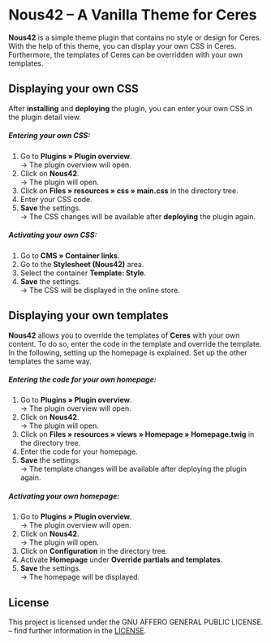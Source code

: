 # Nous42 – A Vanilla Theme for Ceres

**Nous42** is a simple theme plugin that contains no style or design for Ceres. With the help of this theme, you can display your own CSS in Ceres. Furthermore, the templates of Ceres can be overridden with your own templates.

## Displaying your own CSS

After **installing** and **deploying** the plugin, you can enter your own CSS in the plugin detail view.

##### Entering your own CSS:

1. Go to **Plugins » Plugin overview**.<br /> → The plugin overview will open.
2. Click on **Nous42**.<br /> → The plugin will open.
3. Click on **Files » resources » css » main.css** in the directory tree.
4. Enter your CSS code.  
7. **Save** the settings.<br /> → The CSS changes will be available after **deploying** the plugin again.

##### Activating your own CSS:

1. Go to **CMS » Container links**.
2. Go to the **Stylesheet (Nous42)** area.
3. Select the container **Template: Style**.
4. **Save** the settings.<br /> → The CSS will be displayed in the online store.

## Displaying your own templates

**Nous42** allows you to override the templates of **Ceres** with your own content. To do so, enter the code in the template and override the template. In the following, setting up the homepage is explained. Set up the other templates the same way.

##### Entering the code for your own homepage:

1. Go to **Plugins » Plugin overview**.<br /> → The plugin overview will open.
2. Click on **Nous42**.<br /> → The plugin will open.
3. Click on **Files » resources » views » Homepage » Homepage.twig** in the directory tree.
4. Enter the code for your homepage.  
7. **Save** the settings.<br /> → The template changes will be available after deploying the plugin again.

##### Activating your own homepage:


1. Go to **Plugins » Plugin overview**.<br /> → The plugin overview will open.
2. Click on **Nous42**.<br /> → The plugin will open.
3. Click on **Configuration** in the directory tree.
4. Activate **Homepage** under **Override partials and templates**.  
7. **Save** the settings.<br /> → The homepage will be displayed.

## License

This project is licensed under the GNU AFFERO GENERAL PUBLIC LICENSE. – find further information in the [LICENSE](https://github.com/plentymarkets/plugin-ceres-vanilla/blob/master/LICENSE).
